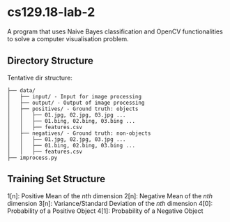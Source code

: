 # cs129.18-lab-2
A program that uses Naive Bayes classification and OpenCV functionalities to solve a computer visualisation problem.

## Directory Structure
Tentative dir structure:
```
├── data/
│   ├── input/ - Input for image processing
│   ├── output/ - Output of image processing
│   ├── positives/ - Ground truth: objects
│   │   ├── 01.jpg, 02.jpg, 03.jpg ...
│   │   ├── 01.bing, 02.bing, 03.bing ...
│   │   ├── features.csv
│   ├── negatives/ - Ground truth: non-objects
│   │   ├── 01.jpg, 02.jpg, 03.jpg ...
│   │   ├── 01.bing, 02.bing, 03.bing ...
│   │   ├── features.csv
├── improcess.py
```

## Training Set Structure
1[n]: Positive Mean of the *nth* dimension
2[n]: Negative Mean of the *nth* dimension
3[n]: Variance/Standard Deviation of the *nth* dimension
4[0]: Probability of a Positive Object
4[1]: Probability of a Negative Object